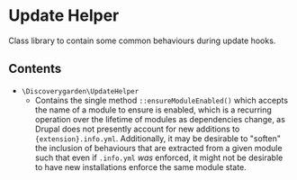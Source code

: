 # Update Helper

Class library to contain some common behaviours during update hooks.

## Contents

- `\Discoverygarden\UpdateHelper`
  - Contains the single method `::ensureModuleEnabled()` which accepts the name of a module to ensure is enabled, which is a recurring operation over the lifetime of modules as dependencies change, as Drupal does not presently account for new additions to `{extension}.info.yml`. Additionally, it may be desirable to "soften" the inclusion of behaviours that are extracted from a given module such that even if `.info.yml` _was_ enforced, it might not be desirable to have new installations enforce the same module state.
